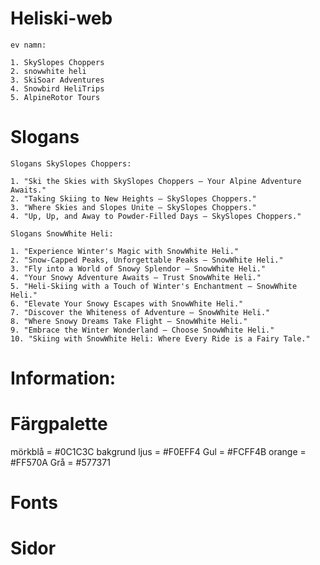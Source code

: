 # Heliski-web

    ev namn:

    1. SkySlopes Choppers
    2. snowwhite heli
    3. SkiSoar Adventures
    4. Snowbird HeliTrips
    5. AlpineRotor Tours

# Slogans


    Slogans SkySlopes Choppers:

    1. "Ski the Skies with SkySlopes Choppers – Your Alpine Adventure Awaits."
    2. "Taking Skiing to New Heights – SkySlopes Choppers."
    3. "Where Skies and Slopes Unite – SkySlopes Choppers." 
    4. "Up, Up, and Away to Powder-Filled Days – SkySlopes Choppers."

    Slogans SnowWhite Heli:

    1. "Experience Winter's Magic with SnowWhite Heli."
    2. "Snow-Capped Peaks, Unforgettable Peaks – SnowWhite Heli."
    3. "Fly into a World of Snowy Splendor – SnowWhite Heli."
    4. "Your Snowy Adventure Awaits – Trust SnowWhite Heli."
    5. "Heli-Skiing with a Touch of Winter's Enchantment – SnowWhite Heli."
    6. "Elevate Your Snowy Escapes with SnowWhite Heli."
    7. "Discover the Whiteness of Adventure – SnowWhite Heli."
    8. "Where Snowy Dreams Take Flight – SnowWhite Heli."
    9. "Embrace the Winter Wonderland – Choose SnowWhite Heli."
    10. "Skiing with SnowWhite Heli: Where Every Ride is a Fairy Tale."
# Information:

# Färgpalette

mörkblå = #0C1C3C
bakgrund ljus = #F0EFF4
Gul = #FCFF4B
orange = #FF570A
Grå = #577371

# Fonts

# Sidor

